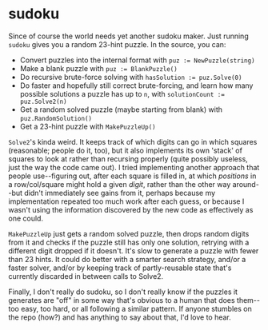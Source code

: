 sudoku
======

Since of course the world needs yet another sudoku maker. Just running `sudoku` gives you a random 23-hint puzzle. In the source, you can:

* Convert puzzles into the internal format with `puz := NewPuzzle(string)`
* Make a blank puzzle with `puz := BlankPuzzle()`
* Do recursive brute-force solving with `hasSolution := puz.Solve(0)`
* Do faster and hopefully still correct brute-forcing, and learn how many possible solutions a puzzle has up to `n`, with `solutionCount := puz.Solve2(n)`
* Get a random solved puzzle (maybe starting from blank) with `puz.RandomSolution()`
* Get a 23-hint puzzle with `MakePuzzleUp()`

`Solve2`'s kinda weird. It keeps track of which digits can go in which squares (reasonable; people do it, too), but it also implements its own 'stack' of squares to look at rather than recursing properly (quite possibly useless, just the way the code came out). I tried implementing another approach that people use--figuring out, after each square is filled in, at which *positions* in a row/col/square might hold a given *digit*, rather than the other way around--but didn't immediately see gains from it, perhaps because my implementation repeated too much work after each guess, or because I wasn't using the information discovered by the new code as effectively as one could.

`MakePuzzleUp` just gets a random solved puzzle, then drops random digits from it and checks if the puzzle still has only one solution, retrying with a different digit dropped if it doesn't. It's slow to generate a puzzle with fewer than 23 hints. It could do better with a smarter search strategy, and/or a faster solver, and/or by keeping track of partly-reusable state that's currently discarded in between calls to Solve2.

Finally, I don't really do sudoku, so I don't really know if the puzzles it generates are "off" in some way that's obvious to a human that does them--too easy, too hard, or all following a similar pattern. If anyone stumbles on the repo (how?) and has anything to say about that, I'd love to hear.